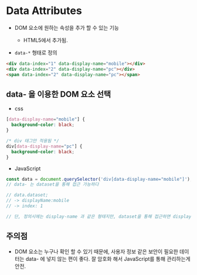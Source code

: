 # Data Attributes

- DOM 요소에 원하는 속성을 추가 할 수 있는 기능

  - HTML5에서 추가됨.

- `data-*` 형태로 정의

```html
<div data-index="1" data-display-name="mobile"></div>
<div data-index="2" data-display-name="pc"></div>
<span data-index="2" data-display-name="pc"></span>
```

## data- 을 이용한 DOM 요소 선택

- css

```css
[data-display-name="mobile"] {
  background-color: black;
}

/* div 태그만 적용됨 */
div[data-display-name="pc"] {
  background-color: black;
}
```

- JavaScript

```javascript
const data = document.querySelector('div[data-display-name="mobile"]');
// data- 는 dataset을 통해 접근 가능하다

// data.dataset;
// -> displayName:mobile
// -> index: 1

// 단, 정의시에는 display-name 과 같은 형태지만, dataset을 통해 접근하면 displayName과 같은 CamelCase 로 보임
```

## 주의점

- DOM 요소는 누구나 확인 할 수 있기 때문에, 사용자 정보 같은 보안이 필요한 데이터는 data- 에 넣지 않는 편이 좋다. 잘 암호화 해서 JavaScript를 통해 관리하는게 안전.
